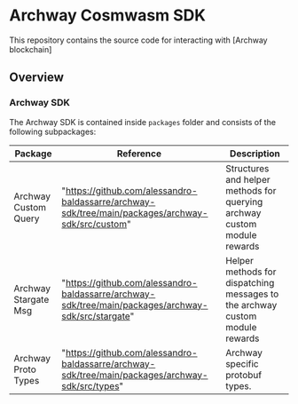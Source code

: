 # Archway Cosmwasm SDK

This repository contains the source code for interacting with [Archway blockchain]

## Overview

### Archway SDK

The Archway SDK is contained inside `packages` folder and consists of the following subpackages:

| Package                         | Reference                                                                                        | Description                                                                                      |
|---------------------------------|--------------------------------------------------------------------------------------------------|--------------------------------------------------------------------------------------------------|
| Archway Custom Query                | "https://github.com/alessandro-baldassarre/archway-sdk/tree/main/packages/archway-sdk/src/custom"           | Structures and helper methods for querying archway custom module rewards                             |
| Archway Stargate Msg                    | "https://github.com/alessandro-baldassarre/archway-sdk/tree/main/packages/archway-sdk/src/stargate"               | Helper methods for dispatching messages to the archway custom module rewards                                   |
| Archway Proto Types             | "https://github.com/alessandro-baldassarre/archway-sdk/tree/main/packages/archway-sdk/src/types"        | Archway specific protobuf types.                                                                 |
